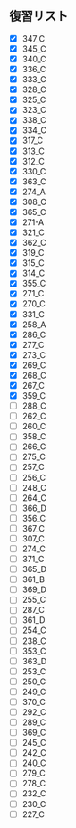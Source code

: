 ## 復習リスト

- [x] 347_C
- [x] 345_C
- [x] 340_C
- [x] 336_C
- [x] 333_C
- [x] 328_C
- [x] 325_C
- [x] 323_C
- [x] 338_C
- [x] 334_C
- [x] 317_C
- [x] 313_C
- [x] 312_C
- [x] 330_C
- [x] 363_C
- [x] 274_A
- [x] 308_C
- [x] 365_C
- [x] 271-A
- [x] 321_C
- [x] 362_C
- [x] 319_C
- [x] 315_C
- [x] 314_C
- [x] 355_C
- [x] 271_C
- [x] 270_C
- [x] 331_C
- [x] 258_A
- [x] 286_C
- [x] 277_C
- [x] 273_C
- [x] 269_C
- [x] 268_C
- [x] 267_C
- [x] 359_C
- [ ] 288_C
- [ ] 262_C
- [ ] 260_C
- [ ] 358_C
- [ ] 266_C
- [ ] 275_C
- [ ] 257_C
- [ ] 256_C
- [ ] 248_C
- [ ] 264_C
- [ ] 366_D
- [ ] 356_C
- [ ] 367_C
- [ ] 307_C
- [ ] 274_C
- [ ] 371_C
- [ ] 365_D
- [ ] 361_B
- [ ] 369_D
- [ ] 255_C
- [ ] 287_C
- [ ] 361_D
- [ ] 254_C
- [ ] 238_C
- [ ] 353_C
- [ ] 363_D
- [ ] 253_C
- [ ] 250_C
- [ ] 249_C
- [ ] 370_C
- [ ] 292_C
- [ ] 289_C
- [ ] 369_C
- [ ] 245_C
- [ ] 242_C
- [ ] 240_C
- [ ] 279_C
- [ ] 278_C
- [ ] 232_C
- [ ] 230_C
- [ ] 227_C
